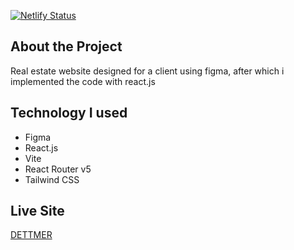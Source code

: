 [![Netlify Status](https://api.netlify.com/api/v1/badges/cd216ae2-8822-4a9b-acb1-1c0a1e754514/deploy-status)](https://app.netlify.com/sites/dettmer/deploys)

## About the Project
Real estate website designed for a client using figma, after which i implemented the code with react.js

## Technology I used
- Figma
- React.js
- Vite
- React Router v5
- Tailwind CSS

## Live Site
[DETTMER](https://dettmer.netlify.app)
